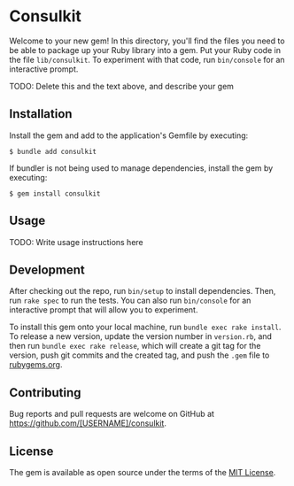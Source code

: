 # Consulkit

Welcome to your new gem! In this directory, you'll find the files you need to be able to package up your Ruby library into a gem. Put your Ruby code in the file `lib/consulkit`. To experiment with that code, run `bin/console` for an interactive prompt.

TODO: Delete this and the text above, and describe your gem

## Installation

Install the gem and add to the application's Gemfile by executing:

    $ bundle add consulkit

If bundler is not being used to manage dependencies, install the gem by executing:

    $ gem install consulkit

## Usage

TODO: Write usage instructions here

## Development

After checking out the repo, run `bin/setup` to install dependencies. Then, run `rake spec` to run the tests. You can also run `bin/console` for an interactive prompt that will allow you to experiment.

To install this gem onto your local machine, run `bundle exec rake install`. To release a new version, update the version number in `version.rb`, and then run `bundle exec rake release`, which will create a git tag for the version, push git commits and the created tag, and push the `.gem` file to [rubygems.org](https://rubygems.org).

## Contributing

Bug reports and pull requests are welcome on GitHub at https://github.com/[USERNAME]/consulkit.

## License

The gem is available as open source under the terms of the [MIT License](https://opensource.org/licenses/MIT).
